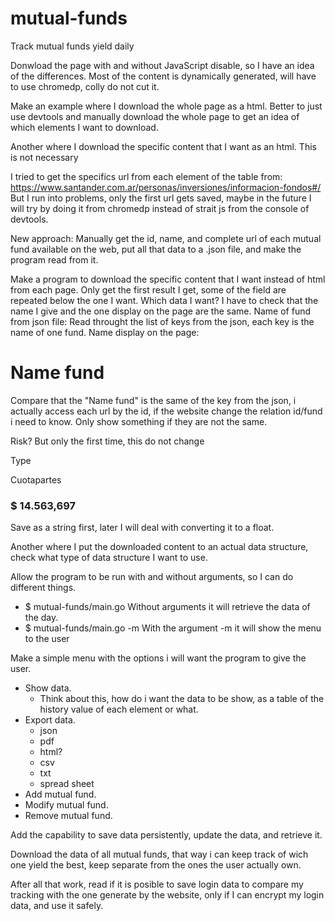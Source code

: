 # mutual-funds
Track mutual funds yield daily

Donwload the page with and without JavaScript disable, so I have an idea of the
differences.
Most of the content is dynamically generated, will have to use chromedp, colly do not cut it.

Make an example where I download the whole page as a html.
Better to just use devtools and manually download the whole page to get an idea
of which elements I want to download.

Another where I download the specific content that I want as an html.
This is not necessary

I tried to get the specifics url from each element of the table from:
https://www.santander.com.ar/personas/inversiones/informacion-fondos#/
But I run into problems, only the first url gets saved, maybe in the future I will try
by doing it from chromedp instead of strait js from the console of devtools.

New approach:
Manually get the id, name, and complete url of each mutual fund available on the web, 
put all that data to a .json file, and make the program read from it.

Make a program to download the specific content that I want instead of html from each page.
Only get the first result I get, some of the field are repeated below the one I want.
Which data I want?
I have to check that the name I give and the one display on the page are the same.
Name of fund from json file:
Read throught the list of keys from the json, each key is the name of one fund.
Name display on the page:

<h1
  data-testid="titleDetailDesktop"
  class="sc-aXZVg jbWCFw sc-dISpDn dlSiwb"
>
Name fund
</h1>

Compare that the "Name fund" is the same of the key from the json, i actually access
each url by the id, if the website change the relation id/fund i need to know.
Only show something if they are not the same.

Risk? But only the first time, this do not change
<p
  data-testid="fundRiskDetailName"
  class="sc-aXZVg hLnzCR sc-gRtvSG bydNqC"
>
  Type
</p>

Cuotapartes
<h3
  data-testid="currentShareValueType"
  class="sc-aXZVg dMxiJX"
>
  $ 14.563,697
</h3>
Save as a string first, later I will deal with converting it to a float.

Another where I put the downloaded content to an actual data structure, check
what type of data structure I want to use.

Allow the program to be run with and without arguments, so I can do different things.
+ $ mutual-funds/main.go
    Without arguments it will retrieve the data of the day.
+ $ mutual-funds/main.go -m
    With the argument -m it will show the menu to the user

Make a simple menu with the options i will want the program to give the user.
+ Show data.
    + Think about this, how do i want the data to be show, as a table of the
    history value of each element or what.
+ Export data.
    + json
    + pdf
    + html?
    + csv
    + txt
    + spread sheet
+ Add mutual fund.
+ Modify mutual fund.
+ Remove mutual fund.

Add the capability to save data persistently, update the data, and retrieve it.

Download the data of all mutual funds, that way i can keep track of wich one yield
the best, keep separate from the ones the user actually own.

After all that work, read if it is posible to save login data to compare my tracking
with the one generate by the website, only if I can encrypt my login data, and use it
safely.
